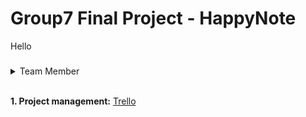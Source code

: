 # Group7 Final Project - HappyNote
Hello
### 

<details>
  <summary>Team Member</summary>
  
- 資訊四 陳睿廷 組長

- 資訊碩一 蘇廷翔

- 資訊四 陳鎮成

- 資訊二 柯智鈞
  
</details><br>



**1. Project management:** [Trello](https://trello.com/invite/b/67033f60a26893dfa64c5d10/ATTI7e6091e4ec54997cf3b21f247b1f34b13114AF69/cloud-group-7)
